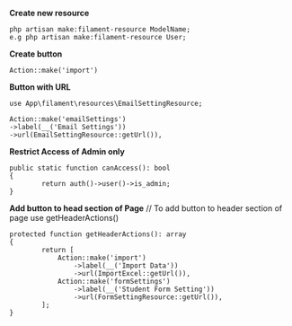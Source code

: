 **Create new resource**
```
php artisan make:filament-resource ModelName;
e.g php artisan make:filament-resource User;
```

**Create button**
```
Action::make('import')
```

**Button with URL**
```
use App\filament\resources\EmailSettingResource;

Action::make('emailSettings')
->label(__('Email Settings'))
->url(EmailSettingResource::getUrl()),
```
**Restrict Access of Admin only**
```
public static function canAccess(): bool
{
        return auth()->user()->is_admin;
}
```
**Add button to head section of Page**
// To add button to header section of page use getHeaderActions()
```
protected function getHeaderActions(): array
{
        return [
            Action::make('import')
                ->label(__('Import Data'))
                ->url(ImportExcel::getUrl()),
            Action::make('formSettings')
                ->label(__('Student Form Setting'))
                ->url(FormSettingResource::getUrl()),
        ];
}
```

